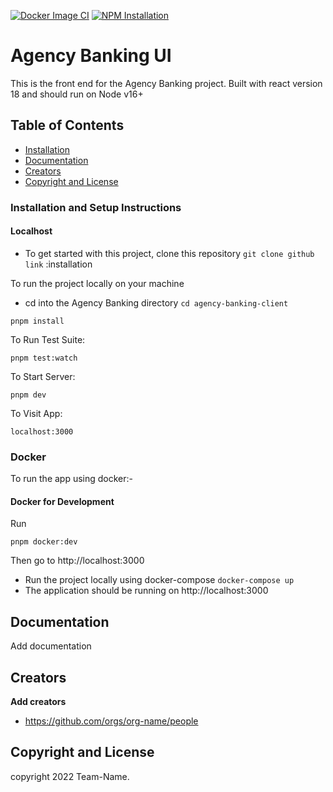 
[![Docker Image CI](https://github.com/code-mtaani/ojwang-ui/actions/workflows/docker-image.yml/badge.svg)](https://github.com/code-mtaani/ojwang-ui/actions/workflows/docker-image.yml) [![NPM Installation](https://github.com/code-mtaani/ojwang-ui/actions/workflows/npm.yml/badge.svg)](https://github.com/code-mtaani/ojwang-ui/actions/workflows/npm.yml)



# Agency Banking  UI

This is the front end for the Agency Banking project. Built with react version 18 and should run on Node v16+

## Table of Contents

* [Installation](#installation)
* [Documentation](#documentation)
* [Creators](#creators)
* [Copyright and License](#copyright-and-license)



### Installation and Setup Instructions


#### Localhost
 - To get started with this project, clone this repository `git clone github link`
 :installation

To run the project locally on your machine
 - cd into the Agency Banking directory `cd agency-banking-client`


```
pnpm install
```
To Run Test Suite:

```
pnpm test:watch
```

To Start Server:

```
pnpm dev
```

To Visit App:

```
localhost:3000
```

### Docker

To run the app using docker:-

#### Docker for Development

Run

```
pnpm docker:dev
```

Then go to http://localhost:3000

 - Run the project locally using docker-compose `docker-compose up`
 - The application should be running on http://localhost:3000


## Documentation

Add documentation

## Creators

**Add creators**
* https://github.com/orgs/org-name/people

## Copyright and License

copyright 2022 Team-Name.   
